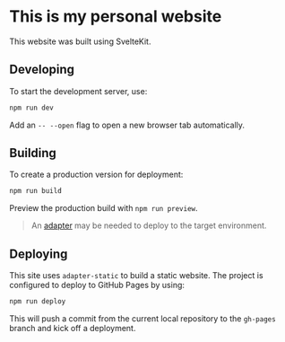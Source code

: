 # This is my personal website

This website was built using SvelteKit.

## Developing

To start the development server, use:

```bash
npm run dev
```

Add an `-- --open` flag to open a new browser tab automatically.


## Building

To create a production version for deployment:

```bash
npm run build
```

Preview the production build with `npm run preview`.

> An [adapter](https://kit.svelte.dev/docs/adapters) may be needed to deploy to the target environment.

## Deploying

This site uses `adapter-static` to build a static website. The project is configured to deploy to GitHub Pages by using:

```bash
npm run deploy
```

This will push a commit from the current local repository to the `gh-pages` branch and kick off a deployment.